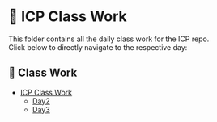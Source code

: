 # 📘 ICP Class Work

This folder contains all the daily class work for the ICP repo.  
Click below to directly navigate to the respective day:

## 📝 Class Work
- [ICP Class Work](./ICP_Class_Work/)
  - [Day2](./ICP_Class_Work/Day2/)
  - [Day3](./ICP_Class_Work/Day3/)
